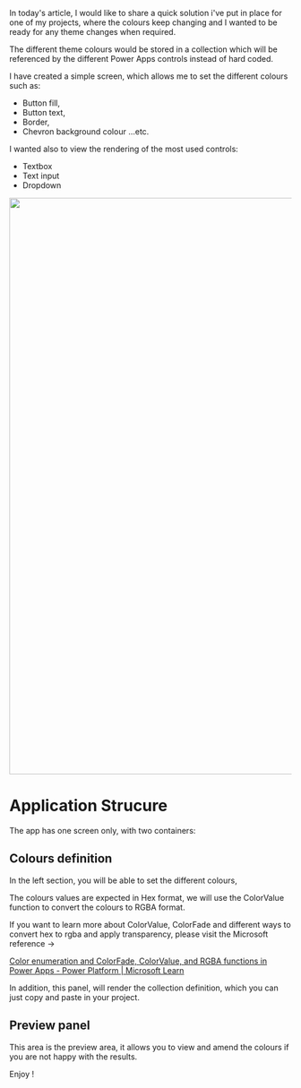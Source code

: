In today's article, I would like to share a quick solution i've put in place for one of my projects, where the colours keep changing and I wanted to be ready for any theme changes when required.

The different theme colours would be stored in a collection which will be referenced by the different Power Apps controls instead of hard coded.

I have created a simple screen, which allows me to set the different colours such as:
<ul>
 	<li>Button fill,</li>
 	<li>Button text,</li>
 	<li>Border,</li>
 	<li>Chevron background colour ...etc.</li>
</ul>
I wanted also to view the rendering of the most used controls:
<ul>
 	<li>Textbox</li>
 	<li>Text input</li>
 	<li>Dropdown</li>
</ul>
<a href="https://samtech365.com/wp-content/uploads/2023/10/Screenshot-2023-10-17-at-23.02.54.png"><img class="aligncenter size-full wp-image-100759" src="https://samtech365.com/wp-content/uploads/2023/10/Screenshot-2023-10-17-at-23.02.54.png" style="height:1030" /></a>
<h1>Application Strucure</h1>
The app has one screen only, with two containers:
<h2>Colours definition</h2>
In the left section, you will be able to set the different colours,

The colours values are expected in Hex format, we will use the ColorValue function to convert the colours to RGBA format.

If you want to learn more about ColorValue, ColorFade and different ways to convert hex to rgba and apply transparency, please visit the Microsoft reference -&gt;

<a href="https://learn.microsoft.com/en-us/power-platform/power-fx/reference/function-colors">Color enumeration and ColorFade, ColorValue, and RGBA functions in Power Apps - Power Platform | Microsoft Learn</a>

In addition, this panel, will render the collection definition, which you can just copy and paste in your project.
<h2>Preview panel</h2>
This area is the preview area, it allows you to view and amend the colours if you are not happy with the results.

Enjoy !

&nbsp;
